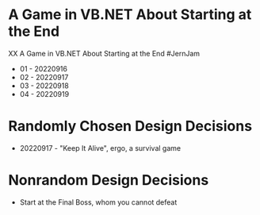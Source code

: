 # A Game in VB.NET About Starting at the End

XX A Game in VB.NET About Starting at the End #JernJam

* 01 - 20220916
* 02 - 20220917
* 03 - 20220918
* 04 - 20220919

# Randomly Chosen Design Decisions

* 20220917 - "Keep It Alive", ergo, a survival game

# Nonrandom Design Decisions

* Start at the Final Boss, whom you cannot defeat